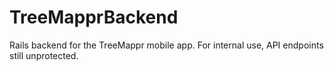 TreeMapprBackend
================

Rails backend for the TreeMappr mobile app.
For internal use, API endpoints still unprotected.